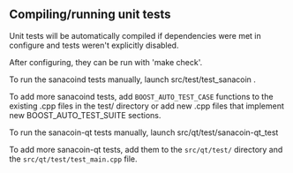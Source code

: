 Compiling/running unit tests
------------------------------------

Unit tests will be automatically compiled if dependencies were met in configure
and tests weren't explicitly disabled.

After configuring, they can be run with 'make check'.

To run the sanacoind tests manually, launch src/test/test_sanacoin .

To add more sanacoind tests, add `BOOST_AUTO_TEST_CASE` functions to the existing
.cpp files in the test/ directory or add new .cpp files that
implement new BOOST_AUTO_TEST_SUITE sections.

To run the sanacoin-qt tests manually, launch src/qt/test/sanacoin-qt_test

To add more sanacoin-qt tests, add them to the `src/qt/test/` directory and
the `src/qt/test/test_main.cpp` file.

